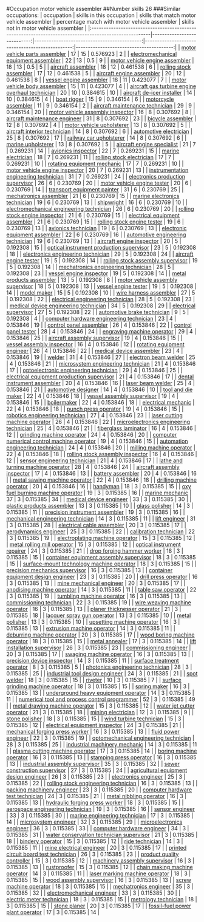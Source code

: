 #Occupation motor vehicle assembler
##Number skills 26
###Similar occupations:
| occupation                                                                                            |   skills in this occupation |   skills that match motor vehicle assembler |   percentage match with motor vehicle assembler |   skills not in motor vehicle assembler |
|:------------------------------------------------------------------------------------------------------|----------------------------:|--------------------------------------------:|------------------------------------------------:|----------------------------------------:|
| [motor vehicle parts assembler](motor_vehicle_parts_assembler.md)                                     |                          17 |                                          15 |                                        0.576923 |                                       2 |
| [electromechanical equipment assembler](electromechanical_equipment_assembler.md)                     |                          22 |                                          13 |                                        0.5      |                                       9 |
| [motor vehicle engine assembler](motor_vehicle_engine_assembler.md)                                   |                          18 |                                          13 |                                        0.5      |                                       5 |
| [aircraft assembler](aircraft_assembler.md)                                                           |                          18 |                                          12 |                                        0.461538 |                                       6 |
| [rolling stock assembler](rolling_stock_assembler.md)                                                 |                          17 |                                          12 |                                        0.461538 |                                       5 |
| [aircraft engine assembler](aircraft_engine_assembler.md)                                             |                          20 |                                          12 |                                        0.461538 |                                       8 |
| [vessel engine assembler](vessel_engine_assembler.md)                                                 |                          18 |                                          11 |                                        0.423077 |                                       7 |
| [motor vehicle body assembler](motor_vehicle_body_assembler.md)                                       |                          15 |                                          11 |                                        0.423077 |                                       4 |
| [aircraft gas turbine engine overhaul technician](aircraft_gas_turbine_engine_overhaul_technician.md) |                          20 |                                          10 |                                        0.384615 |                                      10 |
| [aircraft de-icer installer](aircraft_de-icer_installer.md)                                           |                          14 |                                          10 |                                        0.384615 |                                       4 |
| [boat rigger](boat_rigger.md)                                                                         |                          15 |                                           9 |                                        0.346154 |                                       6 |
| [motorcycle assembler](motorcycle_assembler.md)                                                       |                          11 |                                           9 |                                        0.346154 |                                       2 |
| [aircraft maintenance technician](aircraft_maintenance_technician.md)                                 |                          29 |                                           9 |                                        0.346154 |                                      20 |
| [motor vehicle assembly inspector](motor_vehicle_assembly_inspector.md)                               |                          16 |                                           8 |                                        0.307692 |                                       8 |
| [aircraft maintenance engineer](aircraft_maintenance_engineer.md)                                     |                          31 |                                           8 |                                        0.307692 |                                      23 |
| [bicycle assembler](bicycle_assembler.md)                                                             |                          12 |                                           8 |                                        0.307692 |                                       4 |
| [motor vehicle upholsterer](motor_vehicle_upholsterer.md)                                             |                          13 |                                           8 |                                        0.307692 |                                       5 |
| [aircraft interior technician](aircraft_interior_technician.md)                                       |                          14 |                                           8 |                                        0.307692 |                                       6 |
| [automotive electrician](automotive_electrician.md)                                                   |                          25 |                                           8 |                                        0.307692 |                                      17 |
| [railway car upholsterer](railway_car_upholsterer.md)                                                 |                          14 |                                           8 |                                        0.307692 |                                       6 |
| [marine upholsterer](marine_upholsterer.md)                                                           |                          13 |                                           8 |                                        0.307692 |                                       5 |
| [aircraft engine specialist](aircraft_engine_specialist.md)                                           |                          21 |                                           7 |                                        0.269231 |                                      14 |
| [avionics inspector](avionics_inspector.md)                                                           |                          22 |                                           7 |                                        0.269231 |                                      15 |
| [marine electrician](marine_electrician.md)                                                           |                          18 |                                           7 |                                        0.269231 |                                      11 |
| [rolling stock electrician](rolling_stock_electrician.md)                                             |                          17 |                                           7 |                                        0.269231 |                                      10 |
| [rotating equipment mechanic](rotating_equipment_mechanic.md)                                         |                          17 |                                           7 |                                        0.269231 |                                      10 |
| [motor vehicle engine inspector](motor_vehicle_engine_inspector.md)                                   |                          20 |                                           7 |                                        0.269231 |                                      13 |
| [instrumentation engineering technician](instrumentation_engineering_technician.md)                   |                          31 |                                           7 |                                        0.269231 |                                      24 |
| [electronics production supervisor](electronics_production_supervisor.md)                             |                          26 |                                           6 |                                        0.230769 |                                      20 |
| [motor vehicle engine tester](motor_vehicle_engine_tester.md)                                         |                          20 |                                           6 |                                        0.230769 |                                      14 |
| [transport equipment painter](transport_equipment_painter.md)                                         |                          31 |                                           6 |                                        0.230769 |                                      25 |
| [mechatronics assembler](mechatronics_assembler.md)                                                   |                          21 |                                           6 |                                        0.230769 |                                      15 |
| [marine electronics technician](marine_electronics_technician.md)                                     |                          19 |                                           6 |                                        0.230769 |                                      13 |
| [shipwright](shipwright.md)                                                                           |                          16 |                                           6 |                                        0.230769 |                                      10 |
| [electromechanical engineering technician](electromechanical_engineering_technician.md)               |                          26 |                                           6 |                                        0.230769 |                                      20 |
| [rolling stock engine inspector](rolling_stock_engine_inspector.md)                                   |                          21 |                                           6 |                                        0.230769 |                                      15 |
| [electrical equipment assembler](electrical_equipment_assembler.md)                                   |                          21 |                                           6 |                                        0.230769 |                                      15 |
| [rolling stock engine tester](rolling_stock_engine_tester.md)                                         |                          19 |                                           6 |                                        0.230769 |                                      13 |
| [avionics technician](avionics_technician.md)                                                         |                          19 |                                           6 |                                        0.230769 |                                      13 |
| [electronic equipment assembler](electronic_equipment_assembler.md)                                   |                          22 |                                           6 |                                        0.230769 |                                      16 |
| [automotive engineering technician](automotive_engineering_technician.md)                             |                          19 |                                           6 |                                        0.230769 |                                      13 |
| [aircraft engine inspector](aircraft_engine_inspector.md)                                             |                          20 |                                           5 |                                        0.192308 |                                      15 |
| [optical instrument production supervisor](optical_instrument_production_supervisor.md)               |                          23 |                                           5 |                                        0.192308 |                                      18 |
| [electronics engineering technician](electronics_engineering_technician.md)                           |                          29 |                                           5 |                                        0.192308 |                                      24 |
| [aircraft engine tester](aircraft_engine_tester.md)                                                   |                          19 |                                           5 |                                        0.192308 |                                      14 |
| [rolling stock assembly supervisor](rolling_stock_assembly_supervisor.md)                             |                          19 |                                           5 |                                        0.192308 |                                      14 |
| [mechatronics engineering technician](mechatronics_engineering_technician.md)                         |                          28 |                                           5 |                                        0.192308 |                                      23 |
| [vessel engine inspector](vessel_engine_inspector.md)                                                 |                          19 |                                           5 |                                        0.192308 |                                      14 |
| [metal products assembler](metal_products_assembler.md)                                               |                          13 |                                           5 |                                        0.192308 |                                       8 |
| [motor vehicle assembly supervisor](motor_vehicle_assembly_supervisor.md)                             |                          18 |                                           5 |                                        0.192308 |                                      13 |
| [vessel engine tester](vessel_engine_tester.md)                                                       |                          19 |                                           5 |                                        0.192308 |                                      14 |
| [model maker](model_maker.md)                                                                         |                          15 |                                           5 |                                        0.192308 |                                      10 |
| [wire harness assembler](wire_harness_assembler.md)                                                   |                          27 |                                           5 |                                        0.192308 |                                      22 |
| [electrical engineering technician](electrical_engineering_technician.md)                             |                          28 |                                           5 |                                        0.192308 |                                      23 |
| [medical device engineering technician](medical_device_engineering_technician.md)                     |                          34 |                                           5 |                                        0.192308 |                                      29 |
| [electrical supervisor](electrical_supervisor.md)                                                     |                          27 |                                           5 |                                        0.192308 |                                      22 |
| [automotive brake technician](automotive_brake_technician.md)                                         |                           9 |                                           5 |                                        0.192308 |                                       4 |
| [computer hardware engineering technician](computer_hardware_engineering_technician.md)               |                          23 |                                           4 |                                        0.153846 |                                      19 |
| [control panel assembler](control_panel_assembler.md)                                                 |                          26 |                                           4 |                                        0.153846 |                                      22 |
| [control panel tester](control_panel_tester.md)                                                       |                          28 |                                           4 |                                        0.153846 |                                      24 |
| [engraving machine operator](engraving_machine_operator.md)                                           |                          29 |                                           4 |                                        0.153846 |                                      25 |
| [aircraft assembly supervisor](aircraft_assembly_supervisor.md)                                       |                          19 |                                           4 |                                        0.153846 |                                      15 |
| [vessel assembly inspector](vessel_assembly_inspector.md)                                             |                          16 |                                           4 |                                        0.153846 |                                      12 |
| [rotating equipment engineer](rotating_equipment_engineer.md)                                         |                          26 |                                           4 |                                        0.153846 |                                      22 |
| [medical device assembler](medical_device_assembler.md)                                               |                          23 |                                           4 |                                        0.153846 |                                      19 |
| [welder](welder.md)                                                                                   |                          31 |                                           4 |                                        0.153846 |                                      27 |
| [electron beam welder](electron_beam_welder.md)                                                       |                          25 |                                           4 |                                        0.153846 |                                      21 |
| [microsystem engineering technician](microsystem_engineering_technician.md)                           |                          21 |                                           4 |                                        0.153846 |                                      17 |
| [optoelectronic engineering technician](optoelectronic_engineering_technician.md)                     |                          29 |                                           4 |                                        0.153846 |                                      25 |
| [electrical equipment production supervisor](electrical_equipment_production_supervisor.md)           |                          21 |                                           4 |                                        0.153846 |                                      17 |
| [dental instrument assembler](dental_instrument_assembler.md)                                         |                          20 |                                           4 |                                        0.153846 |                                      16 |
| [laser beam welder](laser_beam_welder.md)                                                             |                          25 |                                           4 |                                        0.153846 |                                      21 |
| [automotive designer](automotive_designer.md)                                                         |                          14 |                                           4 |                                        0.153846 |                                      10 |
| [tool and die maker](tool_and_die_maker.md)                                                           |                          22 |                                           4 |                                        0.153846 |                                      18 |
| [vessel assembly supervisor](vessel_assembly_supervisor.md)                                           |                          19 |                                           4 |                                        0.153846 |                                      15 |
| [boilermaker](boilermaker.md)                                                                         |                          22 |                                           4 |                                        0.153846 |                                      18 |
| [electrical mechanic](electrical_mechanic.md)                                                         |                          22 |                                           4 |                                        0.153846 |                                      18 |
| [punch press operator](punch_press_operator.md)                                                       |                          19 |                                           4 |                                        0.153846 |                                      15 |
| [robotics engineering technician](robotics_engineering_technician.md)                                 |                          27 |                                           4 |                                        0.153846 |                                      23 |
| [laser cutting machine operator](laser_cutting_machine_operator.md)                                   |                          26 |                                           4 |                                        0.153846 |                                      22 |
| [microelectronics engineering technician](microelectronics_engineering_technician.md)                 |                          25 |                                           4 |                                        0.153846 |                                      21 |
| [fiberglass laminator](fiberglass_laminator.md)                                                       |                          16 |                                           4 |                                        0.153846 |                                      12 |
| [grinding machine operator](grinding_machine_operator.md)                                             |                          24 |                                           4 |                                        0.153846 |                                      20 |
| [computer numerical control machine operator](computer_numerical_control_machine_operator.md)         |                          19 |                                           4 |                                        0.153846 |                                      15 |
| [automation engineering technician](automation_engineering_technician.md)                             |                          24 |                                           4 |                                        0.153846 |                                      20 |
| [milling machine operator](milling_machine_operator.md)                                               |                          22 |                                           4 |                                        0.153846 |                                      18 |
| [rolling stock assembly inspector](rolling_stock_assembly_inspector.md)                               |                          16 |                                           4 |                                        0.153846 |                                      12 |
| [sensor engineering technician](sensor_engineering_technician.md)                                     |                          21 |                                           4 |                                        0.153846 |                                      17 |
| [lathe and turning machine operator](lathe_and_turning_machine_operator.md)                           |                          28 |                                           4 |                                        0.153846 |                                      24 |
| [aircraft assembly inspector](aircraft_assembly_inspector.md)                                         |                          17 |                                           4 |                                        0.153846 |                                      13 |
| [battery assembler](battery_assembler.md)                                                             |                          20 |                                           4 |                                        0.153846 |                                      16 |
| [metal sawing machine operator](metal_sawing_machine_operator.md)                                     |                          22 |                                           4 |                                        0.153846 |                                      18 |
| [drilling machine operator](drilling_machine_operator.md)                                             |                          20 |                                           4 |                                        0.153846 |                                      16 |
| [handyman](handyman.md)                                                                               |                          18 |                                           3 |                                        0.115385 |                                      15 |
| [oxy fuel burning machine operator](oxy_fuel_burning_machine_operator.md)                             |                          19 |                                           3 |                                        0.115385 |                                      16 |
| [marine mechanic](marine_mechanic.md)                                                                 |                          37 |                                           3 |                                        0.115385 |                                      34 |
| [medical device engineer](medical_device_engineer.md)                                                 |                          33 |                                           3 |                                        0.115385 |                                      30 |
| [plastic products assembler](plastic_products_assembler.md)                                           |                          13 |                                           3 |                                        0.115385 |                                      10 |
| [glass polisher](glass_polisher.md)                                                                   |                          14 |                                           3 |                                        0.115385 |                                      11 |
| [precision instrument assembler](precision_instrument_assembler.md)                                   |                          19 |                                           3 |                                        0.115385 |                                      16 |
| [mechanical engineering technician](mechanical_engineering_technician.md)                             |                          14 |                                           3 |                                        0.115385 |                                      11 |
| [lift engineer](lift_engineer.md)                                                                     |                          31 |                                           3 |                                        0.115385 |                                      28 |
| [electrical cable assembler](electrical_cable_assembler.md)                                           |                          20 |                                           3 |                                        0.115385 |                                      17 |
| [aerodynamics engineer](aerodynamics_engineer.md)                                                     |                          25 |                                           3 |                                        0.115385 |                                      22 |
| [calibration technician](calibration_technician.md)                                                   |                          22 |                                           3 |                                        0.115385 |                                      19 |
| [electroplating machine operator](electroplating_machine_operator.md)                                 |                          15 |                                           3 |                                        0.115385 |                                      12 |
| [metal rolling mill operator](metal_rolling_mill_operator.md)                                         |                          15 |                                           3 |                                        0.115385 |                                      12 |
| [optical instrument repairer](optical_instrument_repairer.md)                                         |                          24 |                                           3 |                                        0.115385 |                                      21 |
| [drop forging hammer worker](drop_forging_hammer_worker.md)                                           |                          18 |                                           3 |                                        0.115385 |                                      15 |
| [container equipment assembly supervisor](container_equipment_assembly_supervisor.md)                 |                          18 |                                           3 |                                        0.115385 |                                      15 |
| [surface-mount technology machine operator](surface-mount_technology_machine_operator.md)             |                          18 |                                           3 |                                        0.115385 |                                      15 |
| [precision mechanics supervisor](precision_mechanics_supervisor.md)                                   |                          16 |                                           3 |                                        0.115385 |                                      13 |
| [container equipment design engineer](container_equipment_design_engineer.md)                         |                          23 |                                           3 |                                        0.115385 |                                      20 |
| [drill press operator](drill_press_operator.md)                                                       |                          16 |                                           3 |                                        0.115385 |                                      13 |
| [mine mechanical engineer](mine_mechanical_engineer.md)                                               |                          20 |                                           3 |                                        0.115385 |                                      17 |
| [anodising machine operator](anodising_machine_operator.md)                                           |                          14 |                                           3 |                                        0.115385 |                                      11 |
| [table saw operator](table_saw_operator.md)                                                           |                          22 |                                           3 |                                        0.115385 |                                      19 |
| [tumbling machine operator](tumbling_machine_operator.md)                                             |                          16 |                                           3 |                                        0.115385 |                                      13 |
| [commissioning technician](commissioning_technician.md)                                               |                          22 |                                           3 |                                        0.115385 |                                      19 |
| [wire weaving machine operator](wire_weaving_machine_operator.md)                                     |                          16 |                                           3 |                                        0.115385 |                                      13 |
| [planer thicknesser operator](planer_thicknesser_operator.md)                                         |                          21 |                                           3 |                                        0.115385 |                                      18 |
| [lacquer spray gun operator](lacquer_spray_gun_operator.md)                                           |                          13 |                                           3 |                                        0.115385 |                                      10 |
| [metal polisher](metal_polisher.md)                                                                   |                          13 |                                           3 |                                        0.115385 |                                      10 |
| [upsetting machine operator](upsetting_machine_operator.md)                                           |                          16 |                                           3 |                                        0.115385 |                                      13 |
| [extrusion machine operator](extrusion_machine_operator.md)                                           |                          14 |                                           3 |                                        0.115385 |                                      11 |
| [deburring machine operator](deburring_machine_operator.md)                                           |                          20 |                                           3 |                                        0.115385 |                                      17 |
| [wood boring machine operator](wood_boring_machine_operator.md)                                       |                          18 |                                           3 |                                        0.115385 |                                      15 |
| [metal annealer](metal_annealer.md)                                                                   |                          17 |                                           3 |                                        0.115385 |                                      14 |
| [lift installation supervisor](lift_installation_supervisor.md)                                       |                          26 |                                           3 |                                        0.115385 |                                      23 |
| [commissioning engineer](commissioning_engineer.md)                                                   |                          20 |                                           3 |                                        0.115385 |                                      17 |
| [swaging machine operator](swaging_machine_operator.md)                                               |                          16 |                                           3 |                                        0.115385 |                                      13 |
| [precision device inspector](precision_device_inspector.md)                                           |                          14 |                                           3 |                                        0.115385 |                                      11 |
| [surface treatment operator](surface_treatment_operator.md)                                           |                           8 |                                           3 |                                        0.115385 |                                       5 |
| [photonics engineering technician](photonics_engineering_technician.md)                               |                          28 |                                           3 |                                        0.115385 |                                      25 |
| [industrial tool design engineer](industrial_tool_design_engineer.md)                                 |                          24 |                                           3 |                                        0.115385 |                                      21 |
| [spot welder](spot_welder.md)                                                                         |                          18 |                                           3 |                                        0.115385 |                                      15 |
| [riveter](riveter.md)                                                                                 |                          10 |                                           3 |                                        0.115385 |                                       7 |
| [surface grinding machine operator](surface_grinding_machine_operator.md)                             |                          18 |                                           3 |                                        0.115385 |                                      15 |
| [spring maker](spring_maker.md)                                                                       |                          16 |                                           3 |                                        0.115385 |                                      13 |
| [underground heavy equipment operator](underground_heavy_equipment_operator.md)                       |                          14 |                                           3 |                                        0.115385 |                                      11 |
| [numerical tool and process control programmer](numerical_tool_and_process_control_programmer.md)     |                          52 |                                           3 |                                        0.115385 |                                      49 |
| [metal drawing machine operator](metal_drawing_machine_operator.md)                                   |                          15 |                                           3 |                                        0.115385 |                                      12 |
| [water jet cutter operator](water_jet_cutter_operator.md)                                             |                          21 |                                           3 |                                        0.115385 |                                      18 |
| [mining electrician](mining_electrician.md)                                                           |                          12 |                                           3 |                                        0.115385 |                                       9 |
| [stone polisher](stone_polisher.md)                                                                   |                          18 |                                           3 |                                        0.115385 |                                      15 |
| [wind turbine technician](wind_turbine_technician.md)                                                 |                          15 |                                           3 |                                        0.115385 |                                      12 |
| [electrical equipment inspector](electrical_equipment_inspector.md)                                   |                          24 |                                           3 |                                        0.115385 |                                      21 |
| [mechanical forging press worker](mechanical_forging_press_worker.md)                                 |                          16 |                                           3 |                                        0.115385 |                                      13 |
| [fluid power engineer](fluid_power_engineer.md)                                                       |                          22 |                                           3 |                                        0.115385 |                                      19 |
| [optomechanical engineering technician](optomechanical_engineering_technician.md)                     |                          28 |                                           3 |                                        0.115385 |                                      25 |
| [industrial machinery mechanic](industrial_machinery_mechanic.md)                                     |                          14 |                                           3 |                                        0.115385 |                                      11 |
| [plasma cutting machine operator](plasma_cutting_machine_operator.md)                                 |                          17 |                                           3 |                                        0.115385 |                                      14 |
| [boring machine operator](boring_machine_operator.md)                                                 |                          16 |                                           3 |                                        0.115385 |                                      13 |
| [stamping press operator](stamping_press_operator.md)                                                 |                          16 |                                           3 |                                        0.115385 |                                      13 |
| [industrial assembly supervisor](industrial_assembly_supervisor.md)                                   |                          35 |                                           3 |                                        0.115385 |                                      32 |
| [sewer construction supervisor](sewer_construction_supervisor.md)                                     |                          27 |                                           3 |                                        0.115385 |                                      24 |
| [agricultural equipment design engineer](agricultural_equipment_design_engineer.md)                   |                          26 |                                           3 |                                        0.115385 |                                      23 |
| [electronics engineer](electronics_engineer.md)                                                       |                          25 |                                           3 |                                        0.115385 |                                      22 |
| [rolling stock engineering technician](rolling_stock_engineering_technician.md)                       |                          16 |                                           3 |                                        0.115385 |                                      13 |
| [packing machinery engineer](packing_machinery_engineer.md)                                           |                          23 |                                           3 |                                        0.115385 |                                      20 |
| [computer hardware test technician](computer_hardware_test_technician.md)                             |                          24 |                                           3 |                                        0.115385 |                                      21 |
| [metal nibbling operator](metal_nibbling_operator.md)                                                 |                          16 |                                           3 |                                        0.115385 |                                      13 |
| [hydraulic forging press worker](hydraulic_forging_press_worker.md)                                   |                          18 |                                           3 |                                        0.115385 |                                      15 |
| [aerospace engineering technician](aerospace_engineering_technician.md)                               |                          19 |                                           3 |                                        0.115385 |                                      16 |
| [sensor engineer](sensor_engineer.md)                                                                 |                          33 |                                           3 |                                        0.115385 |                                      30 |
| [marine engineering technician](marine_engineering_technician.md)                                     |                          17 |                                           3 |                                        0.115385 |                                      14 |
| [microsystem engineer](microsystem_engineer.md)                                                       |                          32 |                                           3 |                                        0.115385 |                                      29 |
| [microelectronics engineer](microelectronics_engineer.md)                                             |                          36 |                                           3 |                                        0.115385 |                                      33 |
| [computer hardware engineer](computer_hardware_engineer.md)                                           |                          34 |                                           3 |                                        0.115385 |                                      31 |
| [water conservation technician supervisor](water_conservation_technician_supervisor.md)               |                          21 |                                           3 |                                        0.115385 |                                      18 |
| [bindery operator](bindery_operator.md)                                                               |                          15 |                                           3 |                                        0.115385 |                                      12 |
| [ride technician](ride_technician.md)                                                                 |                          14 |                                           3 |                                        0.115385 |                                      11 |
| [mine electrical engineer](mine_electrical_engineer.md)                                               |                          20 |                                           3 |                                        0.115385 |                                      17 |
| [printed circuit board test technician](printed_circuit_board_test_technician.md)                     |                          26 |                                           3 |                                        0.115385 |                                      23 |
| [product quality controller](product_quality_controller.md)                                           |                          15 |                                           3 |                                        0.115385 |                                      12 |
| [machinery assembly supervisor](machinery_assembly_supervisor.md)                                     |                          16 |                                           3 |                                        0.115385 |                                      13 |
| [rustproofer](rustproofer.md)                                                                         |                          15 |                                           3 |                                        0.115385 |                                      12 |
| [chain making machine operator](chain_making_machine_operator.md)                                     |                          14 |                                           3 |                                        0.115385 |                                      11 |
| [laser marking machine operator](laser_marking_machine_operator.md)                                   |                          18 |                                           3 |                                        0.115385 |                                      15 |
| [wood assembly supervisor](wood_assembly_supervisor.md)                                               |                          16 |                                           3 |                                        0.115385 |                                      13 |
| [screw machine operator](screw_machine_operator.md)                                                   |                          18 |                                           3 |                                        0.115385 |                                      15 |
| [mechatronics engineer](mechatronics_engineer.md)                                                     |                          35 |                                           3 |                                        0.115385 |                                      32 |
| [electromechanical engineer](electromechanical_engineer.md)                                           |                          33 |                                           3 |                                        0.115385 |                                      30 |
| [electric meter technician](electric_meter_technician.md)                                             |                          18 |                                           3 |                                        0.115385 |                                      15 |
| [metrology technician](metrology_technician.md)                                                       |                          18 |                                           3 |                                        0.115385 |                                      15 |
| [stone planer](stone_planer.md)                                                                       |                          20 |                                           3 |                                        0.115385 |                                      17 |
| [fossil-fuel power plant operator](fossil-fuel_power_plant_operator.md)                               |                          17 |                                           3 |                                        0.115385 |                                      14 |
